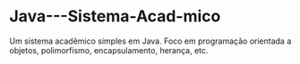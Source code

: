 # Java---Sistema-Acad-mico
Um sistema acadêmico simples em Java. Foco em programação orientada a objetos, polimorfismo, encapsulamento, herança, etc.
